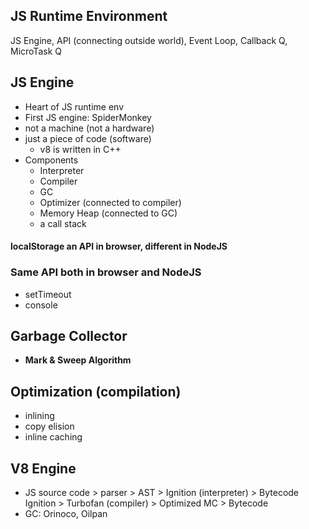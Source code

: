 ## JS Runtime Environment
JS Engine, API (connecting outside world), Event Loop, Callback Q, MicroTask Q

## JS Engine
- Heart of JS runtime env
- First JS engine: SpiderMonkey
- not a machine (not a hardware)
- just a piece of code (software)
    - v8 is written in C++
- Components
    - Interpreter
    - Compiler
    - GC
    - Optimizer (connected to compiler)
    - Memory Heap (connected to GC)
    - a call stack

#### localStorage an API in browser, different in NodeJS
### Same API both in browser and NodeJS
- setTimeout
- console

## Garbage Collector
- **Mark & Sweep Algorithm**

## Optimization (compilation)
- inlining
- copy elision
- inline caching

## V8 Engine
- JS source code > parser > AST > Ignition (interpreter) > Bytecode
Ignition > Turbofan (compiler) > Optimized MC > Bytecode
- GC: Orinoco, Oilpan
